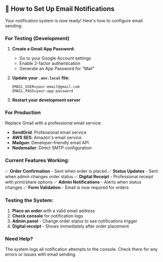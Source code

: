 ## 🔧 How to Set Up Email Notifications

Your notification system is now ready! Here's how to configure email sending:

### For Testing (Development)

1. **Create a Gmail App Password:**
   - Go to your Google Account settings
   - Enable 2-factor authentication
   - Generate an App Password for "Mail"

2. **Update your `.env.local` file:**
   ```
   EMAIL_USER=your-email@gmail.com
   EMAIL_PASS=your-app-password
   ```

3. **Restart your development server**

### For Production

Replace Gmail with a professional email service:

- **SendGrid**: Professional email service
- **AWS SES**: Amazon's email service  
- **Mailgun**: Developer-friendly email API
- **Nodemailer**: Direct SMTP configuration

### Current Features Working:

✅ **Order Confirmation** - Sent when order is placed
✅ **Status Updates** - Sent when admin changes order status
✅ **Digital Receipt** - Professional receipt with print/share options
✅ **Admin Notifications** - Alerts when status changes
✅ **Form Validation** - Email is now required for orders

### Testing the System:

1. **Place an order** with a valid email address
2. **Check console** for notification logs
3. **Admin panel** - Change order status to see notifications trigger
4. **Digital receipt** - Shows immediately after order placement

### Need Help?

The system logs all notification attempts to the console. Check there for any errors or issues with email sending.
